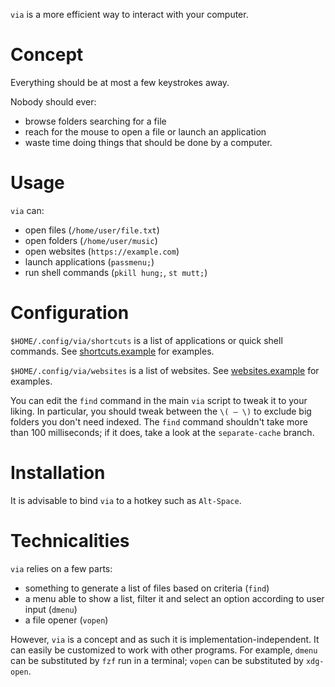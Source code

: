 `via` is a more efficient way to interact with your computer.

# Concept

Everything should be at most a few keystrokes away.

Nobody should ever:

- browse folders searching for a file
- reach for the mouse to open a file or launch an application
- waste time doing things that should be done by a computer.

# Usage

`via` can:

- open files (`/home/user/file.txt`)
- open folders (`/home/user/music`)
- open websites (`https://example.com`)
- launch applications (`passmenu;`)
- run shell commands (`pkill hung;`, `st mutt;`)

# Configuration

`$HOME/.config/via/shortcuts` is a list of applications or quick shell commands. See [shortcuts.example](shortcuts.example) for examples.

`$HOME/.config/via/websites` is a list of websites. See [websites.example](websites.example) for examples.

You can edit the `find` command in the main `via` script to tweak it to your liking. In particular, you should tweak between the `\( — \)` to exclude big folders you don't need indexed. The `find` command shouldn't take more than 100 milliseconds; if it does, take a look at the `separate-cache` branch.

# Installation

It is advisable to bind `via` to a hotkey such as `Alt-Space`.

# Technicalities

`via` relies on a few parts:

- something to generate a list of files based on criteria (`find`)
- a menu able to show a list, filter it and select an option according to user input (`dmenu`)
- a file opener (`vopen`)

However, `via` is a concept and as such it is implementation-independent. It can easily be customized to work with other programs. For example, `dmenu` can be substituted by `fzf` run in a terminal; `vopen` can be substituted by `xdg-open`.
